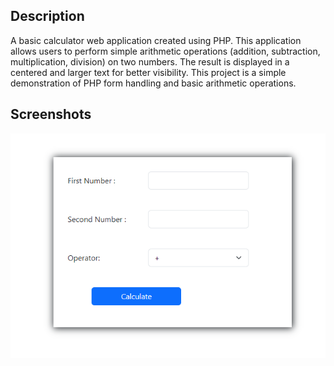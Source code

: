 ## Description
A basic calculator web application created using PHP. This application allows users to perform simple arithmetic operations (addition, subtraction, multiplication, division) on two numbers. The result is displayed in a centered and larger text for better visibility. This project is a simple demonstration of PHP form handling and basic arithmetic operations.

## Screenshots

<img src="calculator.png">
